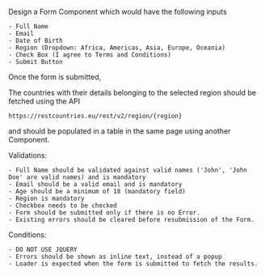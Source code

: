 Design a Form Component which would have the following inputs

    - Full Name
    - Email
    - Date of Birth
    - Region (Dropdown: Africa, Americas, Asia, Europe, Oceania)
    - Check Box (I agree to Terms and Conditions)
    - Submit Button

Once the form is submitted,

The countries with their details belonging to the selected region should be fetched using the API

    https://restcountries.eu/rest/v2/region/{region}

and should be populated in a table in the same page using another Component.

Validations:

    - Full Name should be validated against valid names ('John', 'John Doe' are valid names) and is mandatory
    - Email should be a valid email and is mandatory
    - Age should be a minimum of 18 (mandatory field)
    - Region is mandatory
    - Checkbox needs to be checked
    - Form should be submitted only if there is no Error.
    - Existing errors should be cleared before resubmission of the Form.

Conditions:

    - DO NOT USE JQUERY
    - Errors should be shown as inline text, instead of a popup
    - Loader is expected when the form is submitted to fetch the results.
